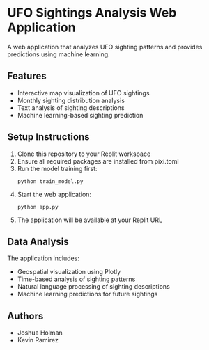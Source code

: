 
# UFO Sightings Analysis Web Application

A web application that analyzes UFO sighting patterns and provides predictions using machine learning.

## Features
- Interactive map visualization of UFO sightings
- Monthly sighting distribution analysis
- Text analysis of sighting descriptions
- Machine learning-based sighting prediction

## Setup Instructions

1. Clone this repository to your Replit workspace
2. Ensure all required packages are installed from pixi.toml
3. Run the model training first:
   ```
   python train_model.py
   ```
4. Start the web application:
   ```
   python app.py
   ```
5. The application will be available at your Replit URL

## Data Analysis
The application includes:
- Geospatial visualization using Plotly
- Time-based analysis of sighting patterns
- Natural language processing of sighting descriptions
- Machine learning predictions for future sightings

## Authors
- Joshua Holman
- Kevin Ramirez
